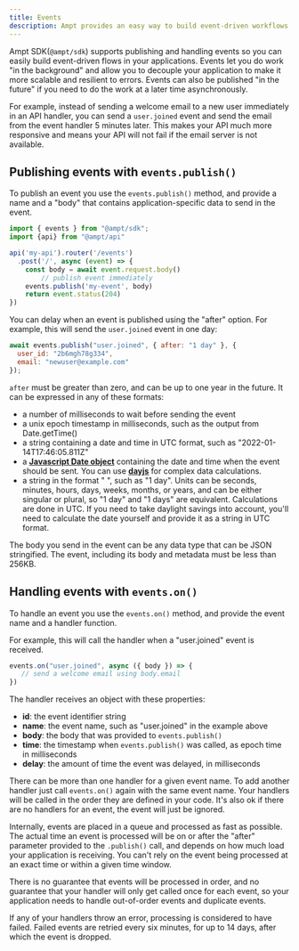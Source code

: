 ```yaml
---
title: Events
description: Ampt provides an easy way to build event-driven workflows and allows you to handle async tasks. 
---
```


Ampt SDK(`@ampt/sdk`) supports publishing and handling events so you can easily build event-driven flows in your applications. Events let you do work "in the background" and allow you to decouple your application to make it more scalable and resilient to errors. Events can also be published "in the future" if you need to do the work at a later time asynchronously.

For example, instead of sending a welcome email to a new user immediately in an API handler, you can send a `user.joined` event and send the email from the event handler 5 minutes later. This makes your API much more responsive and means your API will not fail if the email server is not available.

## Publishing events with `events.publish()`

To publish an event you use the `events.publish()` method, and provide a name and a "body" that contains application-specific data to send in the event.

```javascript
import { events } from "@ampt/sdk";
import {api} from "@ampt/api"

api('my-api').router('/events')
  .post('/', async (event) => {
    const body = await event.request.body()
		// publish event immediately
    events.publish('my-event', body)
    return event.status(204)
})
```

You can delay when an event is published using the "after" option. For example, this will send the `user.joined` event in one day:

```javascript
await events.publish("user.joined", { after: "1 day" }, {
  user_id: "2b6mgh78g334",
  email: "newuser@example.com"
});
```

`after` must be greater than zero, and can be up to one year in the future. It can be expressed in any of these formats:

- a number of milliseconds to wait before sending the event
- a unix epoch timestamp in milliseconds, such as the output from Date.getTime()
- a string containing a date and time in UTC format, such as "2022-01-14T17:46:05.811Z"
- a **[Javascript Date object](https://developer.mozilla.org/en-US/docs/Web/JavaScript/Reference/Global_Objects/Date)** containing the date and time when the event should be sent. You can use **[dayjs](https://www.npmjs.com/package/dayjs)** for complex data calculations.
- a string in the format "<number> <units>", such as "1 day". Units can be seconds, minutes, hours, days, weeks, months, or years, and can be either singular or plural, so "1 day" and "1 days" are equivalent. Calculations are done in UTC. If you need to take daylight savings into account, you'll need to calculate the date yourself and provide it as a string in UTC format.

The body you send in the event can be any data type that can be JSON stringified. The event, including its body and metadata must be less than 256KB.

## Handling events with `events.on()`

To handle an event you use the `events.on()` method, and provide the event name and a handler function.

For example, this will call the handler when a "user.joined" event is received.

```javascript
events.on("user.joined", async ({ body }) => {
   // send a welcome email using body.email
})
```

The handler receives an object with these properties:

- **id**: the event identifier string
- **name**: the event name, such as "user.joined" in the example above
- **body**: the body that was provided to `events.publish()`
- **time**: the timestamp when `events.publish()` was called, as epoch time in milliseconds
- **delay**: the amount of time the event was delayed, in milliseconds

There can be more than one handler for a given event name. To add another handler just call `events.on()` again with the same event name. Your handlers will be called in the order they are defined in your code. It's also ok if there are no handlers for an event, the event will just be ignored.

Internally, events are placed in a queue and processed as fast as possible. The actual time an event is processed will be on or after the "after" parameter provided to the `.publish()` call, and depends on how much load your application is receiving. You can't rely on the event being processed at an exact time or within a given time window.

There is no guarantee that events will be processed in order, and no guarantee that your handler will only get called once for each event, so your application needs to handle out-of-order events and duplicate events.

If any of your handlers throw an error, processing is considered to have failed. Failed events are retried every six minutes, for up to 14 days, after which the event is dropped.
